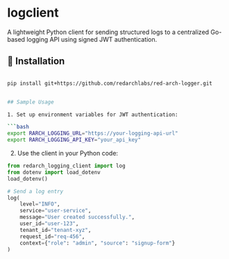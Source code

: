 # logclient

A lightweight Python client for sending structured logs to a centralized Go-based logging API using signed JWT authentication.

## 🔧 Installation

```bash

pip install git+https://github.com/redarchlabs/red-arch-logger.git


## Sample Usage

1. Set up environment variables for JWT authentication:

```bash
export RARCH_LOGGING_URL="https://your-logging-api-url"
export RARCH_LOGGING_API_KEY="your_api_key"   
```

2. Use the client in your Python code:

```python
from redarch_logging_client import log
from dotenv import load_dotenv
load_dotenv()

# Send a log entry
log(
    level="INFO",
    service="user-service",
    message="User created successfully.",
    user_id="user-123",
    tenant_id="tenant-xyz",
    request_id="req-456",
    context={"role": "admin", "source": "signup-form"}
)
```